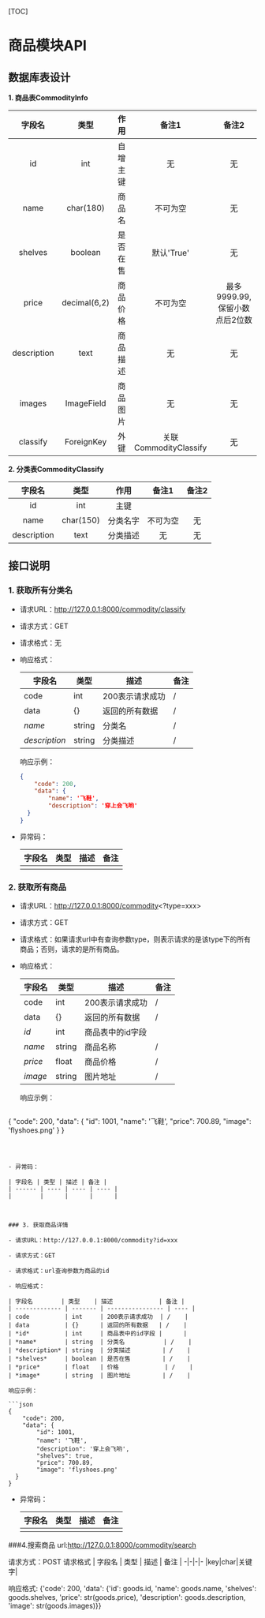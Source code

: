 [TOC]

# 商品模块API

## 数据库表设计

**1. 商品表CommodityInfo**

字段名 | 类型 | 作用 | 备注1 | 备注2
:-: | :-: | :-: | :-: | :-:
id | int | 自增主键 |  无| 无
name | char(180)| 商品名| 不可为空| 无
shelves | boolean | 是否在售| 默认'True'| 无
price | decimal(6,2) | 商品价格| 不可为空| 最多9999.99,保留小数点后2位数 
description | text| 商品描述 | 无| 无
images | ImageField| 商品图片| 无| 无
classify | ForeignKey| 外键| 关联CommodityClassify| 无

**2. 分类表CommodityClassify**

字段名 | 类型 | 作用 | 备注1 | 备注2
:-: | :-: | :-: | :-: | :-:
id | int | 主键 |  | 
name | char(150)| 分类名字| 不可为空| 无
description | text| 分类描述| 无| 无

## 接口说明

### 1. 获取所有分类名

- 请求URL：http://127.0.0.1:8000/commodity/classify

- 请求方式：GET

- 请求格式：无

- 响应格式：

  | 字段名        | 类型   | 描述            | 备注 |
  | ------------- | ------ | --------------- | ---- |
  | code          | int    | 200表示请求成功 | /    |
  | data          | {}     | 返回的所有数据  | /    |
  | *name*        | string | 分类名          | /    |
  | *description* | string | 分类描述        | /    |

  响应示例：

  ```json
  {
      "code": 200,
      "data": {
          "name": '飞鞋',
          "description": '穿上会飞哟'
  	}
  }
  ```

  

- 异常码：

  | 字段名 | 类型 | 描述 | 备注 |
  | ------ | ---- | ---- | ---- |
  |        |      |      |      |

### 2. 获取所有商品

- 请求URL：http://127.0.0.1:8000/commodity<?type=xxx>

- 请求方式：GET

- 请求格式：如果请求url中有查询参数type，则表示请求的是该type下的所有商品；否则，请求的是所有商品。

- 响应格式：

  | 字段名  | 类型   | 描述             | 备注 |
  | ------- | ------ | ---------------- | ---- |
  | code    | int    | 200表示请求成功  | /    |
  | data    | {}     | 返回的所有数据   | /    |
  | *id*    | int    | 商品表中的id字段 |      |
  | *name*  | string | 商品名称         | /    |
  | *price* | float  | 商品价格         | /    |
  | *image* | string | 图片地址         | /    |
  
  响应示例：

  ```json
{
      "code": 200,
      "data": {
          "id": 1001,
          "name": '飞鞋',
          "price": 700.89,
          "image": 'flyshoes.png'
  	}
  }
  ```
  
  
  
- 异常码：

  | 字段名 | 类型 | 描述 | 备注 |
  | ------ | ---- | ---- | ---- |
  |        |      |      |      |



### 3. 获取商品详情

- 请求URL：http://127.0.0.1:8000/commodity?id=xxx

- 请求方式：GET

- 请求格式：url查询参数为商品的id

- 响应格式：

  | 字段名        | 类型    | 描述             | 备注 |
  | ------------- | ------- | ---------------- | ---- |
  | code          | int     | 200表示请求成功  | /    |
  | data          | {}      | 返回的所有数据   | /    |
  | *id*          | int     | 商品表中的id字段 |      |
  | *name*        | string  | 分类名           | /    |
  | *description* | string  | 分类描述         | /    |
  | *shelves*     | boolean | 是否在售         | /    |
  | *price*       | float   | 价格             | /    |
  | *image*       | string  | 图片地址         | /    |

  响应示例：

  ```json
  {
      "code": 200,
      "data": {
          "id": 1001,
          "name": '飞鞋',
          "description": '穿上会飞哟',
          "shelves": true,
          "price": 700.89,
          "image": 'flyshoes.png'
  	}
  }
  ```

  

- 异常码：

  | 字段名 | 类型 | 描述 | 备注 |
  | ------ | ---- | ---- | ---- |
  |        |      |      |      |


###4.搜索商品
url:http://127.0.0.1:8000/commodity/search

请求方式：POST
请求格式
| 字段名 | 类型 | 描述 | 备注 |
-|-|-|-
|key|char|关键字|

响应格式:
{'code': 200, 'data': {'id': goods.id, 'name': goods.name, 'shelves': goods.shelves,
                                    'price': str(goods.price), 'description': goods.description,
                                    'image': str(goods.images)}}
  































